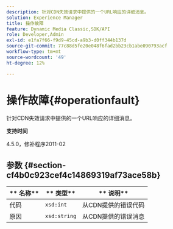 ```yaml
---
description: 针对CDN失效请求中提供的一个URL响应的详细消息。
solution: Experience Manager
title: 操作故障
feature: Dynamic Media Classic,SDK/API
role: Developer,Admin
exl-id: e1fa7f66-f9d9-45cd-a9b3-d0ff344b137d
source-git-commit: 77c88d5fe20e048f6fad2bb23cb1abe090793acf
workflow-type: tm+mt
source-wordcount: '49'
ht-degree: 12%

---
```


# 操作故障{#operationfault}

针对CDN失效请求中提供的一个URL响应的详细消息。

**支持时间**

4.5.0，修补程序2011-02

## 参数 {#section-cf4b0c923cef4c14869319af73ace58b}

| ** 名称** | ** 类型** | ** 说明** |
|---|---|---|
| 代码 | `xsd:int` | 从CDN提供的错误代码 |
| 原因 | `xsd:string` | 从CDN提供的错误消息 |
